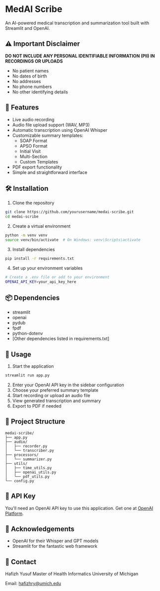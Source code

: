 # MedAI Scribe

An AI-powered medical transcription and summarization tool built with Streamlit and OpenAI.

## ⚠️ Important Disclaimer

**DO NOT INCLUDE ANY PERSONAL IDENTIFIABLE INFORMATION (PII) IN RECORDINGS OR UPLOADS**
- No patient names
- No dates of birth
- No addresses
- No phone numbers
- No other identifying details

## 🚀 Features

- Live audio recording
- Audio file upload support (WAV, MP3)
- Automatic transcription using OpenAI Whisper
- Customizable summary templates:
  - SOAP Format
  - APSO Format
  - Initial Visit
  - Multi-Section
  - Custom Templates
- PDF export functionality
- Simple and straightforward interface

## 🛠️ Installation

1. Clone the repository
```bash
git clone https://github.com/yourusername/medai-scribe.git
cd medai-scribe
```

2. Create a virtual environment
```bash
python -m venv venv
source venv/bin/activate  # On Windows: venv\Scripts\activate
```

3. Install dependencies
```bash
pip install -r requirements.txt
```

4. Set up your environment variables
```bash
# Create a .env file or add to your environment
OPENAI_API_KEY=your_api_key_here
```

## 📦 Dependencies

- streamlit
- openai
- pydub
- fpdf
- python-dotenv
- [Other dependencies listed in requirements.txt]

## 🚀 Usage

1. Start the application
```bash
streamlit run app.py
```

2. Enter your OpenAI API key in the sidebar configuration
3. Choose your preferred summary template
4. Start recording or upload an audio file
5. View generated transcription and summary
6. Export to PDF if needed

## 📁 Project Structure

```
medai-scribe/
├── app.py
├── audio/
│   ├── recorder.py
│   └── transcriber.py
├── processors/
│   └── summarizer.py
├── utils/
│   ├── time_utils.py
│   ├── openai_utils.py
│   └── pdf_utils.py
└── config.py
```

## 🔑 API Key

You'll need an OpenAI API key to use this application. Get one at [OpenAI Platform](https://platform.openai.com/api-keys).

## 🙏 Acknowledgements

- OpenAI for their Whisper and GPT models
- Streamlit for the fantastic web framework

## 📧 Contact

Hafizh Yusuf
Master of Health Informatics
University of Michigan

Email: hafizhry@umich.edu
